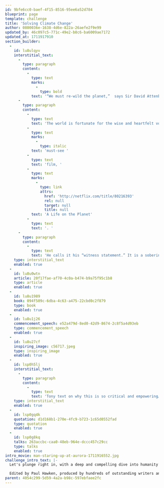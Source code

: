 ```yaml
---
id: 9bfe6cc0-baef-4f15-8516-95ee6a52d784
blueprint: page
template: challenge
title: 'Solving Climate Change'
author: 0800036e-1638-4d6e-822a-26aefe2f9e99
updated_by: 46c097c5-771c-49e2-b8c6-ba6009ae7172
updated_at: 1711917910
section_builder:
  -
    id: lu8ulqyv
    interstitial_text:
      -
        type: paragraph
        content:
          -
            type: text
            marks:
              -
                type: bold
            text: '“We must re-wild the planet,”  says Sir David Attenborough'
      -
        type: paragraph
        content:
          -
            type: text
            text: 'The world is fortunate for the wise and heartfelt voice of this 94-year-old naturalist, broadcaster and humanist. He not only clarifies Earth’s climate crisis; he also delineates clear solutions, as in his '
          -
            type: text
            marks:
              -
                type: italic
            text: 'must-see '
          -
            type: text
            text: 'film, '
          -
            type: text
            marks:
              -
                type: link
                attrs:
                  href: 'http://netflix.com/title/80216393'
                  rel: null
                  target: null
                  title: null
            text: 'A Life on the Planet'
          -
            type: text
            text: '. '
      -
        type: paragraph
        content:
          -
            type: text
            text: 'He calls it his “witness statement.” It is a sobering and necessary yet hopeful investigation of the actions to which all of us now must commit our minds and hearts in full measure.'
    type: interstitial_text
    enabled: true
  -
    id: lu8u0wtn
    article: 20f17fae-af70-4c0a-b474-b9a75f95c1b8
    type: article
    enabled: true
  -
    id: lu8u1989
    book: 094f509c-6dba-4c63-a475-22cbd0c2f879
    type: book
    enabled: true
  -
    id: lu8u1j26
    commencement_speech: e52a479d-8ed0-42d9-8674-2c8f5a4d93eb
    type: commencement_speech
    enabled: true
  -
    id: lu8u27cf
    inspiring_image: c56717.jpeg
    type: inspiring_image
    enabled: true
  -
    id: lsp0h5lj
    interstitial_text:
      -
        type: paragraph
        content:
          -
            type: text
            text: 'Tony text on why this is so critical and empowering…'
    type: interstitial_text
    enabled: true
  -
    id: lsp0gq4k
    quotation: d1d168b1-270e-4fc9-b723-1c65d0552fad
    type: quotation
    enabled: true
  -
    id: lsp0g8kq
    talks: 263accbc-caa0-48eb-964e-dccc457c29cc
    type: talks
    enabled: true
intro_movie: man-staring-up-at-aurora-1711916552.jpg
challenge_intro_text: |-
  Let's plunge right in, with a deep and compelling dive into humanity’s climate crisis. The title says it all: “Drawdown. The Most Comprehensive Plan Ever Proposed to Reverse Global Warning.”

  Edited by Paul Hawken, produced by hundreds of outstanding writers and researchers from across the continents, this is indeed a visionary and comprehensive resource for understanding both the challenges and solutions of this climate change era, the Anthropocene. This is truly an exciting and hopeful read.
parent: 4054c299-5d59-4a2a-b98c-597ebfaee2fc
---
```

